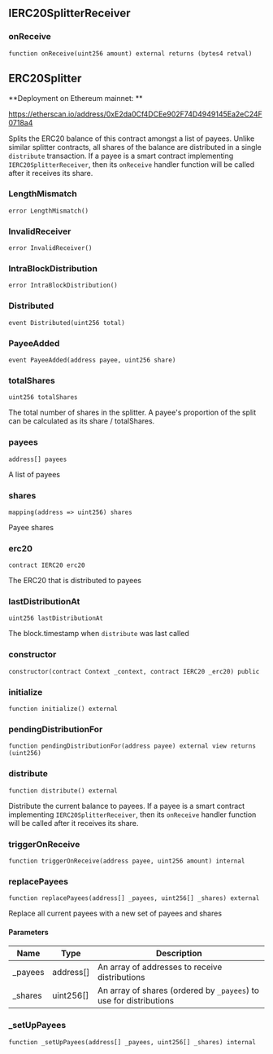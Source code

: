 ## IERC20SplitterReceiver

### onReceive

```solidity
function onReceive(uint256 amount) external returns (bytes4 retval)
```

## ERC20Splitter

**Deployment on Ethereum mainnet: **

https://etherscan.io/address/0xE2da0Cf4DCEe902F74D4949145Ea2eC24F0718a4

Splits the ERC20 balance of this contract amongst a list of payees.
  Unlike similar splitter contracts, all shares of the balance are distributed
  in a single `distribute` transaction. If a payee is a smart contract implementing
  `IERC20SplitterReceiver`, then its `onReceive` handler function will be called
  after it receives its share.

### LengthMismatch

```solidity
error LengthMismatch()
```

### InvalidReceiver

```solidity
error InvalidReceiver()
```

### IntraBlockDistribution

```solidity
error IntraBlockDistribution()
```

### Distributed

```solidity
event Distributed(uint256 total)
```

### PayeeAdded

```solidity
event PayeeAdded(address payee, uint256 share)
```

### totalShares

```solidity
uint256 totalShares
```

The total number of shares in the splitter. A payee's proportion
  of the split can be calculated as its share / totalShares.

### payees

```solidity
address[] payees
```

A list of payees

### shares

```solidity
mapping(address => uint256) shares
```

Payee shares

### erc20

```solidity
contract IERC20 erc20
```

The ERC20 that is distributed to payees

### lastDistributionAt

```solidity
uint256 lastDistributionAt
```

The block.timestamp when `distribute` was last called

### constructor

```solidity
constructor(contract Context _context, contract IERC20 _erc20) public
```

### initialize

```solidity
function initialize() external
```

### pendingDistributionFor

```solidity
function pendingDistributionFor(address payee) external view returns (uint256)
```

### distribute

```solidity
function distribute() external
```

Distribute the current balance to payees. If a payee is a smart contract
  implementing `IERC20SplitterReceiver`, then its `onReceive` handler function will
  be called after it receives its share.

### triggerOnReceive

```solidity
function triggerOnReceive(address payee, uint256 amount) internal
```

### replacePayees

```solidity
function replacePayees(address[] _payees, uint256[] _shares) external
```

Replace all current payees with a new set of payees and shares

#### Parameters

| Name | Type | Description |
| ---- | ---- | ----------- |
| _payees | address[] | An array of addresses to receive distributions |
| _shares | uint256[] | An array of shares (ordered by `_payees`) to use for distributions |

### _setUpPayees

```solidity
function _setUpPayees(address[] _payees, uint256[] _shares) internal
```

